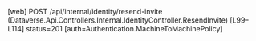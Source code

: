 [web] POST /api/internal/identity/resend-invite  (Dataverse.Api.Controllers.Internal.IdentityController.ResendInvite)  [L99–L114] status=201 [auth=Authentication.MachineToMachinePolicy]

